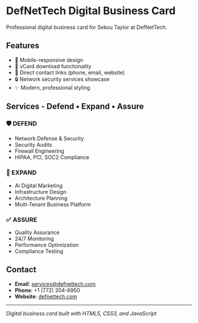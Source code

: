 # DefNetTech Digital Business Card

Professional digital business card for Sekou Taylor at DefNetTech.

## Features
- 📱 Mobile-responsive design
- 💾 vCard download functionality
- 🔗 Direct contact links (phone, email, website)
- 🔒 Network security services showcase
- ✨ Modern, professional styling

## Services - Defend • Expand • Assure

### 🛡️ DEFEND
- Network Defense & Security
- Security Audits
- Firewall Engineering
- HIPAA, PCI, SOC2 Compliance

### 🚀 EXPAND
- AI Digital Marketing
- Infrastructure Design
- Architecture Planning
- Multi-Tenant Business Platform

### ✅ ASSURE
- Quality Assurance
- 24/7 Monitoring
- Performance Optimization
- Compliance Testing

## Contact
- **Email**: services@defnettech.com
- **Phone**: +1 (772) 204-6950
- **Website**: [defnettech.com](https://defnettech.com)

---

*Digital business card built with HTML5, CSS3, and JavaScript*
